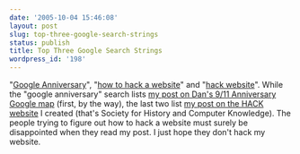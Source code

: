 ```yaml
---
date: '2005-10-04 15:46:08'
layout: post
slug: top-three-google-search-strings
status: publish
title: Top Three Google Search Strings
wordpress_id: '198'
---
```


"[Google Anniversary](http://www.google.com/search?q=google+anniversary&sourceid=mozilla-search&start=0&start=0&ie=utf-8&oe=utf-8&client=firefox-a&rls=org.mozilla:en-US:official)", "[how to hack a website](http://www.google.com/search?q=how+to+hack+a+website&sourceid=mozilla-search&start=0&start=0&ie=utf-8&oe=utf-8&client=firefox-a&rls=org.mozilla:en-US:official)" and "[hack website](http://www.google.com/search?q=hack+website&sourceid=mozilla-search&start=0&start=0&ie=utf-8&oe=utf-8&client=firefox-a&rls=org.mozilla:en-US:official)". While the "google anniversary" search lists [my post on Dan's 9/11 Anniversary Google map](http://www.clioweb.org/archive/2005/09/11/911-anniversary-google-map/) (first, by the way), the last two list [my post on the HACK website](http://www.clioweb.org/archive/2004/10/26/hack-website/) I created (that's Society for History and Computer Knowledge). The people trying to figure out how to hack a website must surely be disappointed when they read my post. I just hope they don't hack my website.
